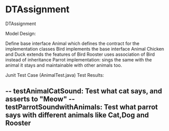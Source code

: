 # DTAssignment
DTAssignment

Model Design:

Define base interface Animal which defines the contract for the implementation classes
Bird implements the base interface Animal
Chicken and Duck extends the features of Bird
Rooster uses association of Bird instead of inheritance
Parrot implementation: sings the same with the animal it stays and maintainable with other animals too.

Junit Test Case (AnimalTest.java) Test Results:

-- testAnimalCatSound: Test what cat says, and asserts to "Meow"
-- testParrotSoundwithAnimals: Test what parrot says with different animals like Cat,Dog and Rooster 
-- 